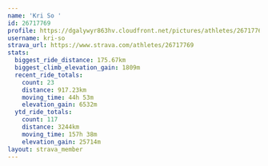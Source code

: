```yaml
---
name: 'Kri So '
id: 26717769
profile: https://dgalywyr863hv.cloudfront.net/pictures/athletes/26717769/7761026/14/large.jpg
username: kri-so
strava_url: https://www.strava.com/athletes/26717769
stats:
  biggest_ride_distance: 175.67km
  biggest_climb_elevation_gain: 1809m
  recent_ride_totals:
    count: 23
    distance: 917.23km
    moving_time: 44h 53m
    elevation_gain: 6532m
  ytd_ride_totals:
    count: 117
    distance: 3244km
    moving_time: 157h 38m
    elevation_gain: 25714m
layout: strava_member
--- 
```

